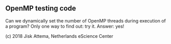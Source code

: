 OpenMP testing code
-------------------

Can we dynamically set the number of OpenMP threads during execution of a program?
Only one way to find out: try it.
Answer: yes!

(c) 2018 Jisk Attema, Netherlands eScience Center
